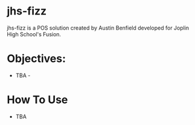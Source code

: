 # jhs-fizz
jhs-fizz is a POS solution created by Austin Benfield developed for Joplin High School's Fusion. 
# Objectives:
- TBA -
# How To Use
- TBA
